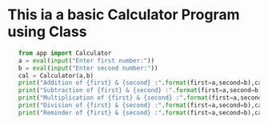 # This ia a basic Calculator Program using Class
<!-- It contains:
            addition
            subtraction
            multiplication
            division
            reminder methods. -->

```py
   from app import Calculator
   a = eval(input("Enter first number:"))    
   b = eval(input("Enter second number:")) 
   cal = Calculator(a,b)   
   print("Addition of {first} & {second} :".format(first=a,second=b),cal.sum())
   print("Subtraction of {first} & {second} :".format(first=a,second=b),cal.diff())
   print("Multiplication of {first} & {second} :".format(first=a,second=b),cal.mul())
   print("Division of {first} & {second} :".format(first=a,second=b),cal.div())
   print("Reminder of {first} & {second} :".format(first=a,second=b),cal.rem())
```
